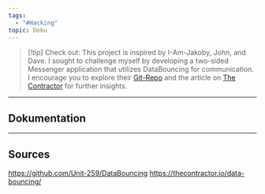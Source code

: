 ```yaml
---
tags:
  - "#Hacking"
topic: Doku
---
```

>[!tip] Check out:
This project is inspired by I-Am-Jakoby, John, and Dave. I sought to challenge myself by developing a two-sided Messenger application that utilizes DataBouncing for communication. I encourage you to explore their [Git-Repo](https://github.com/Unit-259/DataBouncing) and the article on [The Contractor](https://thecontractor.io/data-bouncing/) for further insights.

---
## Dokumentation 

---
## Sources 
https://github.com/Unit-259/DataBouncing
https://thecontractor.io/data-bouncing/